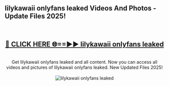 <h2>lilykawaii onlyfans leaked Videos And Photos - Update Files 2025!</h2>
<br>
<div align="center">
<h2><a href="https://linkcuts.com/hfmhzwbr" rel="nofollow">🔴 CLICK HERE 🌐==►► lilykawaii onlyfans leaked</a></h2>
<br>
Get lilykawaii onlyfans leaked and all content. Now you can access all videos and pictures of lilykawaii onlyfans leaked. New Updated Files 2025!
<br>
<br>
<a href="https://linkcuts.com/hfmhzwbr" rel="nofollow" data-target="animated-image.originalLink"><img src="https://i.ibb.co.com/WyWwxjT/player-gif2.gif" alt="lilykawaii onlyfans leaked" style="max-width: 100%; display: inline-block;" data-target="animated-image.originalImage"></a>
</div>
<br>